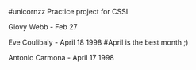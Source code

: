 #unicornzz
Practice project for CSSI

Giovy Webb - Feb 27

Eve Coulibaly - April 18 1998 #April is the best month ;)

Antonio Carmona - April 17 1998
